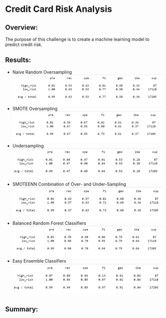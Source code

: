# Credit Card Risk Analysis
## Overview:
The purpose of this challenge is to create a machine learning model to predict credit risk.
## Results: 
- Naive Random Oversampling
![Naive Random Oversampling Results](https://github.com/MeganSpeaks/Credit_Risk_Analysis/blob/main/naive_random_oversampling.jpg)
- SMOTE Oversampling
![SMOTE Oversampling Results](https://github.com/MeganSpeaks/Credit_Risk_Analysis/blob/main/SMOTE_oversampling.jpg)
- Undersampling
![Undersampling Results](https://github.com/MeganSpeaks/Credit_Risk_Analysis/blob/main/undersampling.jpg)
- SMOTEENN Combination of Over- and Under-Sampling
![SMOTEENN Combination Results](https://github.com/MeganSpeaks/Credit_Risk_Analysis/blob/main/SMOTEENN.jpg)
- Balanced Random Forest Classifiers
![Balanced Random Forest Classifiers Results](https://github.com/MeganSpeaks/Credit_Risk_Analysis/blob/main/balanced_random_forest.jpg)
- Easy Ensemble Classifiers
![Easy Ensemble Classifiers Results](https://github.com/MeganSpeaks/Credit_Risk_Analysis/blob/main/easy_ensemble.jpg)
## Summary:
